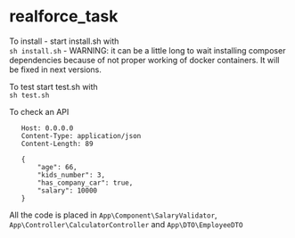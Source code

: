 # realforce_task

To install - start install.sh with  
```sh install.sh```  - WARNING: it can be a little long to wait installing composer dependencies
because of not proper working of docker containers. It will be fixed in next versions.

To test start test.sh with   
```sh test.sh```

To check an API   
```POST / HTTP/1.1
   Host: 0.0.0.0
   Content-Type: application/json
   Content-Length: 89
   
   {
       "age": 66,
       "kids_number": 3,
       "has_company_car": true,
       "salary": 10000
   }
```

All the code is placed in `App\Component\SalaryValidator`, `App\Controller\CalculatorController` and `App\DTO\EmployeeDTO`